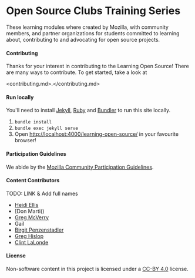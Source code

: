 # Open Source Clubs Training Series

These learning modules where created by Mozilla, with community members, and partner organizations for students committed to learning about, contributing to and advocating for open source projects.

#### Contributing

Thanks for your interest in contributing to the Learning Open Source! There are many ways to contribute. To get started, take a look at

<contributing.md>.</contributing.md>

#### Run locally

You'll need to install [Jekyll](https://jekyllrb.com/), [Ruby](https://www.ruby-lang.org/en/) and [Bundler](http://bundler.io/) to run this site locally.

1. `bundle install`
2. `bundle exec jekyll serve`
3. Open <http://localhost:4000/learning-open-source/> in your favourite browser!

#### Participation Guidelines

We abide by the [Mozilla Community Participation Guidelines](https://www.mozilla.org/en-US/about/governance/policies/participation/).

#### Content Contributors

TODO: LINK & Add full names

- [Heidi Ellis]()
- [Don Marti()
- [Greg McVerry]()
- Gail
- [Birgit Penzenstadler]()
- [Greg Hislop]()
- [Clint LaLonde]()


#### License

Non-software content in this project is licensed under a [CC-BY 4.0](https://creativecommons.org/licenses/by/4.0/) license.
